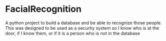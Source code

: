 # FacialRecognition
A python project to build a database and be able to recognize those people. This was designed to be used as a security system so I know who is at the door, if I know them, or if it is a person who is not in the database
